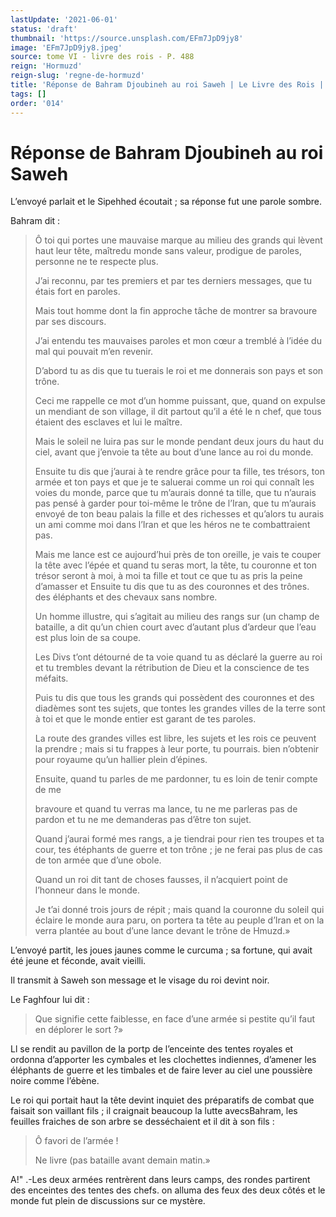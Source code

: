 ```yaml
---
lastUpdate: '2021-06-01'
status: 'draft'
thumbnail: 'https://source.unsplash.com/EFm7JpD9jy8'
image: 'EFm7JpD9jy8.jpeg'
source: tome VI - livre des rois - P. 488
reign: 'Hormuzd'
reign-slug: 'regne-de-hormuzd'
title: 'Réponse de Bahram Djoubineh au roi Saweh | Le Livre des Rois | Shâhnâmeh'
tags: []
order: '014'
---
```


# Réponse de Bahram Djoubineh au roi Saweh

L’envoyé parlait et le Sipehhed écoutait ; sa réponse fut une parole sombre.

Bahram dit :

> Ô toi qui portes une mauvaise marque au milieu des grands qui lèvent haut leur tête, maîtredu monde sans valeur, prodigue de paroles, personne ne te respecte plus.
>
> J’ai reconnu, par tes premiers et par tes derniers messages, que tu étais fort en paroles.
>
> Mais tout homme dont la fin approche tâche de montrer sa bravoure par ses discours.
>
> J’ai entendu tes mauvaises paroles et mon cœur a tremblé à l’idée du mal qui pouvait m’en revenir.
>
> D’abord tu as dis que tu tuerais le roi et me donnerais son pays et son trône.
>
> Ceci me rappelle ce mot d’un homme puissant, que, quand on expulse un mendiant de son village, il dit partout qu’il a été le n chef, que tous étaient des esclaves et lui le maître.
>
> Mais le soleil ne luira pas sur le monde pendant deux jours du haut du ciel, avant que j’envoie ta tête au bout d’une lance au roi du monde.
>
> Ensuite tu dis que j’aurai à te rendre grâce pour ta fille, tes trésors, ton armée et ton pays et que je te saluerai comme un roi qui connaît les voies du monde, parce que tu m’aurais donné ta tille, que tu n’aurais pas pensé à garder pour toi-même le trône de l’Iran, que tu m’aurais envoyé de ton beau palais la fille et des richesses et qu’alors tu aurais un ami comme moi dans l’Iran et que les héros ne te combattraient pas.
>
> Mais me lance est ce aujourd’hui près de ton oreille, je vais te couper la tête avec l’épée et quand tu seras mort, la tête, tu couronne et ton trésor seront à moi, à moi ta fille et tout ce que tu as pris la peine d’amasser et Ensuite tu dis que tu as des couronnes et des trônes. des éléphants et des chevaux sans nombre.
>
> Un homme illustre, qui s’agitait au milieu des rangs sur (un champ de bataille, a dit qu’un chien court avec d’autant plus d’ardeur que l’eau est plus loin de sa coupe.
>
> Les Divs t’ont détourné de ta voie quand tu as déclaré la guerre au roi et tu trembles devant la rétribution de Dieu et la conscience de tes méfaits.
>
> Puis tu dis que tous les grands qui possèdent des couronnes et des diadèmes sont tes sujets, que tontes les grandes villes de la terre sont à toi et que le monde entier est garant de tes paroles.
>
> La route des grandes villes est libre, les sujets et les rois ce peuvent la prendre ; mais si tu frappes à leur porte, tu pourrais. bien n’obtenir pour royaume qu’un hallier plein d’épines.
>
> Ensuite, quand tu parles de me pardonner, tu es loin de tenir compte de me
>
> bravoure et quand tu verras ma lance, tu ne me parleras pas de pardon et tu ne me demanderas pas d’être ton sujet.
>
> Quand j’aurai formé mes rangs, a je tiendrai pour rien tes troupes et ta cour, tes étéphants de guerre et ton trône ; je ne ferai pas plus de cas de ton armée que d’une obole.
>
> Quand un roi dit tant de choses fausses, il n’acquiert point de l’honneur dans le monde.
>
> Je t’ai donné trois jours de répit ; mais quand la couronne du soleil qui éclaire le monde aura paru, on portera ta tête au peuple d’Iran et on la verra plantée au bout d’une lance devant le trône de Hmuzd.»

L’envoyé partit, les joues jaunes comme le curcuma ; sa fortune, qui avait été jeune et féconde, avait vieilli.

Il transmit à Saweh son message et le visage du roi devint noir.

Le Faghfour lui dit :

> Que signifie cette faiblesse, en face d’une armée si pestite qu’il faut en déplorer le sort ?»

Ll se rendit au pavillon de la portp de l’enceinte des tentes royales et ordonna d’apporter les cymbales et les clochettes indiennes, d’amener les éléphants de guerre et les timbales et de faire lever au ciel une poussière noire comme l’ébène.

Le roi qui portait haut la tête devint inquiet des préparatifs de combat que faisait son vaillant fils ; il craignait beaucoup la lutte avecsBahram, les feuilles fraiches de son arbre se desséchaient et il dit à son fils :

> Ô favori de l’armée !
>
> Ne livre
(pas bataille avant demain matin.»

A!" .-Les deux armées rentrèrent dans leurs camps, des rondes partirent des enceintes des tentes des chefs. on alluma des feux des deux côtés et le monde fut plein de discussions sur ce mystère.
